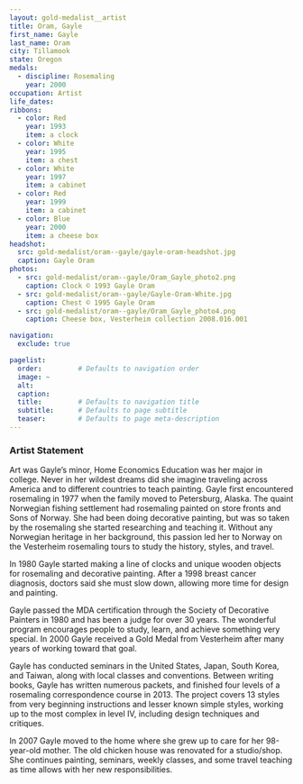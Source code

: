 ```yaml
---
layout: gold-medalist__artist
title: Oram, Gayle
first_name: Gayle
last_name: Oram
city: Tillamook
state: Oregon
medals: 
  - discipline: Rosemaling
    year: 2000
occupation: Artist
life_dates:
ribbons:
  - color: Red
    year: 1993
    item: a clock
  - color: White
    year: 1995
    item: a chest
  - color: White
    year: 1997
    item: a cabinet
  - color: Red
    year: 1999
    item: a cabinet
  - color: Blue
    year: 2000
    item: a cheese box
headshot:
  src: gold-medalist/oram--gayle/gayle-oram-headshot.jpg
  caption: Gayle Oram
photos:
  - src: gold-medalist/oram--gayle/Oram_Gayle_photo2.png
    caption: Clock © 1993 Gayle Oram
  - src: gold-medalist/oram--gayle/Gayle-Oram-White.jpg
    caption: Chest © 1995 Gayle Oram
  - src: gold-medalist/oram--gayle/Oram_Gayle_photo4.png
    caption: Cheese box, Vesterheim collection 2008.016.001

navigation:
  exclude: true

pagelist:
  order:         # Defaults to navigation order  
  image: ~
  alt:
  caption:
  title:         # Defaults to navigation title
  subtitle:      # Defaults to page subtitle
  teaser:        # Defaults to page meta-description  
---
```

### Artist Statement

Art was Gayle’s minor, Home Economics Education was her major in college. Never in her wildest dreams did she imagine traveling across America and to different countries to teach painting. Gayle first encountered rosemaling in 1977 when the family moved to Petersburg, Alaska. The quaint Norwegian fishing settlement had rosemaling painted on store fronts and Sons of Norway. She had been doing decorative painting, but was so taken by the rosemaling she started researching and teaching it. Without any Norwegian heritage in her background, this passion led her to Norway on the Vesterheim rosemaling tours to study the history, styles, and travel.

In 1980 Gayle started making a line of clocks and unique wooden objects for rosemaling and decorative painting. After a 1998 breast cancer diagnosis, doctors said she must slow down, allowing more time for design and painting.  

Gayle passed the MDA certification through the Society of Decorative Painters in 1980 and has been a judge for over 30 years. The wonderful program encourages people to study, learn, and achieve something very special. In 2000 Gayle received a Gold Medal from Vesterheim after many years of working toward that goal.  

Gayle has conducted seminars in the United States, Japan, South Korea, and Taiwan, along with local classes and conventions. Between writing books, Gayle has written numerous packets, and finished four levels of a rosemaling correspondence course in 2013. The project covers 13 styles from very beginning instructions and lesser known simple styles, working up to the most complex in level IV, including design techniques and critiques. 

In 2007 Gayle moved to the home where she grew up to care for her 98-year-old mother.   The old chicken house was renovated for a studio/shop. She continues painting, seminars, weekly classes, and some travel teaching as time allows with her new responsibilities.